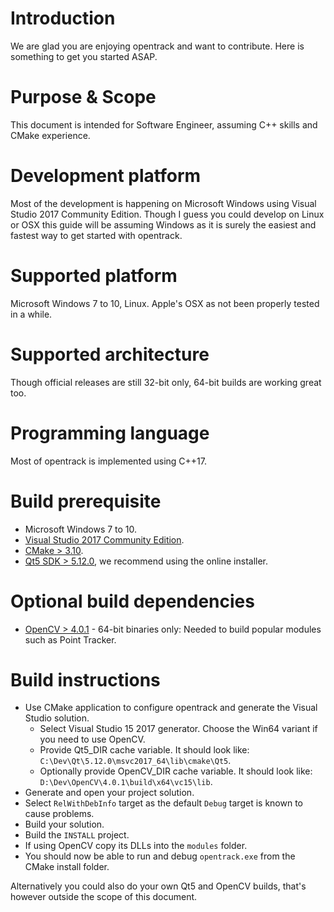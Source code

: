 # Introduction
We are glad you are enjoying opentrack and want to contribute. Here is something to get you started ASAP.

# Purpose & Scope
This document is intended for Software Engineer, assuming C++ skills and CMake experience.

# Development platform
Most of the development is happening on Microsoft Windows using Visual Studio 2017 Community Edition.
Though I guess you could develop on Linux or OSX this guide will be assuming Windows as it is surely the easiest and fastest way to get started with opentrack.

# Supported platform
Microsoft Windows 7 to 10, Linux. Apple's OSX as not been properly tested in a while.

# Supported architecture
Though official releases are still 32-bit only, 64-bit builds are working great too.

# Programming language
Most of opentrack is implemented using C++17.

#  Build prerequisite
* Microsoft Windows 7 to 10.
* [Visual Studio 2017 Community Edition](https://visualstudio.microsoft.com/downloads/).
* [CMake > 3.10](https://cmake.org/download/).
* [Qt5 SDK > 5.12.0](https://www.qt.io/download-qt-installer), we recommend using the online installer.

# Optional build dependencies
* [OpenCV > 4.0.1](https://opencv.org/releases.html) - 64-bit binaries only: Needed to build popular modules such as Point Tracker.

# Build instructions
* Use CMake application to configure opentrack and generate the Visual Studio solution.
    * Select Visual Studio 15 2017 generator. Choose the Win64 variant if you need to use OpenCV.
    * Provide Qt5_DIR cache variable. It should look like: `C:\Dev\Qt\5.12.0\msvc2017_64\lib\cmake\Qt5`.
    * Optionally provide OpenCV_DIR cache variable. It should look like: `D:\Dev\OpenCV\4.0.1\build\x64\vc15\lib`.
* Generate and open your project solution.
* Select `RelWithDebInfo` target as the default `Debug` target is known to cause problems.
* Build your solution.
* Build the `INSTALL` project.
* If using OpenCV copy its DLLs into the `modules` folder.
* You should now be able to run and debug `opentrack.exe` from the CMake install folder.

Alternatively you could also do your own Qt5 and OpenCV builds, that's however outside the scope of this document. 